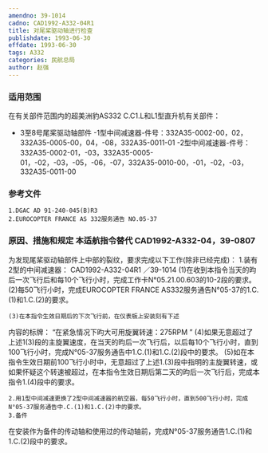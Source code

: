 ```yaml
---
amendno: 39-1014
cadno: CAD1992-A332-04R1
title: 对尾桨驱动轴进行检查
publishdate: 1993-06-30
effdate: 1993-06-30
tags: A332
categories: 民航总局
author: 赵强
---
```


### 适用范围 
在有关部件范围内的超美洲豹AS332 C.C1.L和L1型直升机有关部件：
- 3至8号尾桨驱动轴部件
-1型中间减速器-件号：332A35-0002-00，02，332A35-0005-00，04，-08，332A35-0011-01
-2型中间减速器-件号：332A35-0002-01，-03，332A35-0005-01，-02，-03，-05，-06，-07，332A35-0010-00，-01，-02，-03， 332A35-0011-00

### 参考文件
    1.DGAC AD 91-240-045(B)R3 
    2.EUROCOPTER FRANCE AS 332服务通告 NO.05-37 

### 原因、措施和规定 本适航指令替代 CAD1992-A332-04，39-0807 
为发现尾桨驱动轴部件上中部的裂纹，要求完成以下工作(除非已经完成)： 
    1.装有2型的中间减速器： 
       CAD1992-A332-04R1   ／39-1014 
    (1)在收到本指令当天的昀后一次飞行后和每10个飞行小时，完成工作卡N°05.21.00.603的10-2段的要求。 
    (2)每50飞行小时，完成EUROCOPTER FRANCE AS332服务通告N°05-37的1.C.(1)和1.C.(2)的要求。 

    (3)在本指令生效日期后的下次飞行前，在仪表板上安装刻有下述
内容的标牌： “在紧急情况下昀大可用旋翼转速：275RPM ”
    (4)如果无意超过了上述1(3)段的主旋翼速度，在当天的昀后一次飞行后，以后每10个飞行小时，直到100飞行小时，完成N°05-37服务通告中1.C.(1)和1.C.(2)段中的要求。 
    (5)如在本指令生效日期前100飞行小时中，无意超过了上述1.(3)段中指明的主旋翼转速，或如果怀疑这个转速被超过，在本指令生效日期后第二天的昀后一次飞行后，完成本指令1.(4)段中的要求。 

    2.用1型中间减速更换了2型中间减速器的航空器，每50飞行小时，直到500飞行小时，完成N°05-37服务通告中.C.(1)和1.C.(2)中的要求。 
    3.备件 
在安装作为备件的传动轴和使用过的传动轴前，完成N°05-37服务通告1.C.(1)和1.C.(2)段中的要求。
